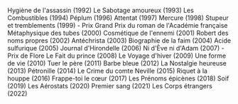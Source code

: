 Hygiène de l'assassin (1992)
Le Sabotage amoureux (1993)
Les Combustibles (1994)
Péplum (1996)
Attentat (1997)
Mercure (1998)
Stupeur et tremblements (1999) - Prix Grand Prix du roman de l'Académie française
Métaphysique des tubes (2000)
Cosmétique de l'ennemi (2001)
Robert des noms propres (2002)
Antéchrista (2003)
Biographie de la faim (2004)
Acide sulfurique (2005)
Journal d'Hirondelle (2006)
Ni d'Ève ni d'Adam (2007) - Prix de Flore
Le Fait du prince (2008)
Le Voyage d'hiver (2009)
Une forme de vie (2010)
Tuer le père (2011)
Barbe bleue (2012)
La Nostalgie heureuse (2013)
Pétronille (2014)
Le Crime du comte Neville (2015)
Riquet à la houppe (2016)
Frappe-toi le cœur (2017)
Les Prénoms épicènes (2018)
Soif (2019)
Les Aérostats (2020)
Premier sang (2021)
Les Corps étrangers (2022)
